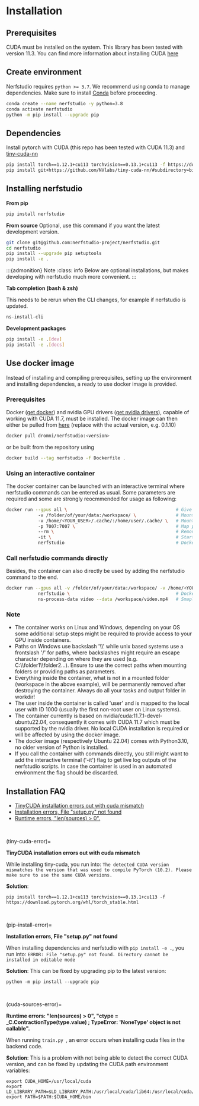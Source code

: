 # Installation

## Prerequisites

CUDA must be installed on the system. This library has been tested with version 11.3. You can find more information about installing CUDA [here](https://docs.nvidia.com/cuda/cuda-quick-start-guide/index.html)

## Create environment

Nerfstudio requires `python >= 3.7`. We recommend using conda to manage dependencies. Make sure to install [Conda](https://docs.conda.io/en/latest/miniconda.html) before proceeding.

```bash
conda create --name nerfstudio -y python=3.8
conda activate nerfstudio
python -m pip install --upgrade pip

```

## Dependencies

Install pytorch with CUDA (this repo has been tested with CUDA 11.3) and [tiny-cuda-nn](https://github.com/NVlabs/tiny-cuda-nn)

```bash
pip install torch==1.12.1+cu113 torchvision==0.13.1+cu113 -f https://download.pytorch.org/whl/torch_stable.html
pip install git+https://github.com/NVlabs/tiny-cuda-nn/#subdirectory=bindings/torch

```

## Installing nerfstudio

**From pip**

```bash
pip install nerfstudio
```

**From source**
Optional, use this command if you want the latest development version.

```bash
git clone git@github.com:nerfstudio-project/nerfstudio.git
cd nerfstudio
pip install --upgrade pip setuptools
pip install -e .
```

:::{admonition} Note
:class: info
Below are optional installations, but makes developing with nerfstudio much more convenient.
:::

**Tab completion (bash & zsh)**

This needs to be rerun when the CLI changes, for example if nerfstudio is updated.

```bash
ns-install-cli
```

**Development packages**

```bash
pip install -e .[dev]
pip install -e .[docs]
```

## Use docker image
Instead of installing and compiling prerequisites, setting up the environment and installing dependencies, a ready to use docker image is provided.
### Prerequisites
Docker ([get docker](https://docs.docker.com/get-docker/)) and nvidia GPU drivers ([get nvidia drivers](https://www.nvidia.de/Download/index.aspx?lang=de)), capable of working with CUDA 11.7, must be installed.
The docker image can then either be pulled from [here](https://hub.docker.com/r/dromni/nerfstudio/tags) (replace <version> with the actual version, e.g. 0.1.10)
```bash
docker pull dromni/nerfstudio:<version>
```
or be built from the repository using
```bash
docker build --tag nerfstudio -f Dockerfile .
```
### Using an interactive container
The docker container can be launched with an interactive terminal where nerfstudio commands can be entered as usual. Some parameters are required and some are strongly reocmmended for usage as following:
```bash
docker run --gpus all \                                         # Give the container access to nvidia GPU (required).
            -v /folder/of/your/data:/workspace/ \               # Mount a folder from the local machine into the container to be able to process them (required).
            -v /home/<YOUR_USER>/.cache/:/home/user/.cache/ \   # Mount cache folder to avoid re-downloading of models everytime (recommended).
            -p 7007:7007 \                                      # Map port from local machine to docker container (required to access the web interface/UI).
            --rm \                                              # Remove container after it is closed (recommended).
            -it \                                               # Start container in interactive mode.
            nerfstudio                                          # Docker image name
```
### Call nerfstudio commands directly
Besides, the container can also directly be used by adding the nerfstudio command to the end.
```bash
docker run --gpus all -v /folder/of/your/data:/workspace/ -v /home/<YOUR_USER>/.cache/:/home/user/.cache/ -p 7007:7007 --rm -it # Parameters.
            nerfstudio \                                        # Docker image name
            ns-process-data video --data /workspace/video.mp4   # Smaple command of nerfstudio.
```
### Note
- The container works on Linux and Windows, depending on your OS some additional setup steps might be required to provide access to your GPU inside containers.
- Paths on Windows use backslash '\\\\' while unix based systems use a frontslash '/' for paths, where backslashes might require an escape character depending on where they are used (e.g. C:\\\\folder1\\\\folder2...). Ensure to use the correct paths when mounting folders or providing paths as parameters.
- Everything inside the container, what is not in a mounted folder (workspace in the above example), will be permanently removed after destroying the container. Always do all your tasks and output folder in workdir!
- The user inside the container is called 'user' and is mapped to the local user with ID 1000 (usually the first non-root user on Linux systems).
- The container currently is based on nvidia/cuda:11.7.1-devel-ubuntu22.04, consequently it comes with CUDA 11.7 which must be supported by the nvidia driver. No local CUDA installation is required or will be affected by using the docker image.
- The docker image (respectively Ubuntu 22.04) comes with Python3.10, no older version of Python is installed.
- If you call the container with commands directly, you still might want to add the interactive terminal ('-it') flag to get live log outputs of the nerfstudio scripts. In case the container is used in an automated environment the flag should be discarded.


## Installation FAQ

- [TinyCUDA installation errors out with cuda mismatch](tiny-cuda-error)
- [Installation errors, File "setup.py" not found](pip-install-error)
- [Runtime errors, "len(sources) > 0".](cuda-sources-error)

 <br />

(tiny-cuda-error)=

**TinyCUDA installation errors out with cuda mismatch**

While installing tiny-cuda, you run into: `The detected CUDA version mismatches the version that was used to compile PyTorch (10.2). Please make sure to use the same CUDA versions.`

**Solution**:

```
pip install torch==1.12.1+cu113 torchvision==0.13.1+cu113 -f https://download.pytorch.org/whl/torch_stable.html
```

 <br />

(pip-install-error)=

**Installation errors, File "setup.py" not found**

When installing dependencies and nerfstudio with `pip install -e .`, you run into: `ERROR: File "setup.py" not found. Directory cannot be installed in editable mode`

**Solution**:
This can be fixed by upgrading pip to the latest version:

```
python -m pip install --upgrade pip
```

 <br />

(cuda-sources-error)=

**Runtime errors: "len(sources) > 0", "ctype = \_C.ContractionType(type.value) ; TypeError: 'NoneType' object is not callable".**

When running `train.py `, an error occurs when installing cuda files in the backend code.

**Solution**:
This is a problem with not being able to detect the correct CUDA version, and can be fixed by updating the CUDA path environment variables:

```
export CUDA_HOME=/usr/local/cuda
export LD_LIBRARY_PATH=$LD_LIBRARY_PATH:/usr/local/cuda/lib64:/usr/local/cuda/extras/CUPTI/lib64
export PATH=$PATH:$CUDA_HOME/bin
```
